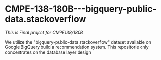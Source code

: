 # CMPE-138-180B---bigquery-public-data.stackoverflow

*This is Final project for CMPE138/180B*

We utilize the "bigquery-public-data.stackoverflow" dataset available on Google BigQuery build a recommendation system.
This repositorie only concentrates on the database layer design

